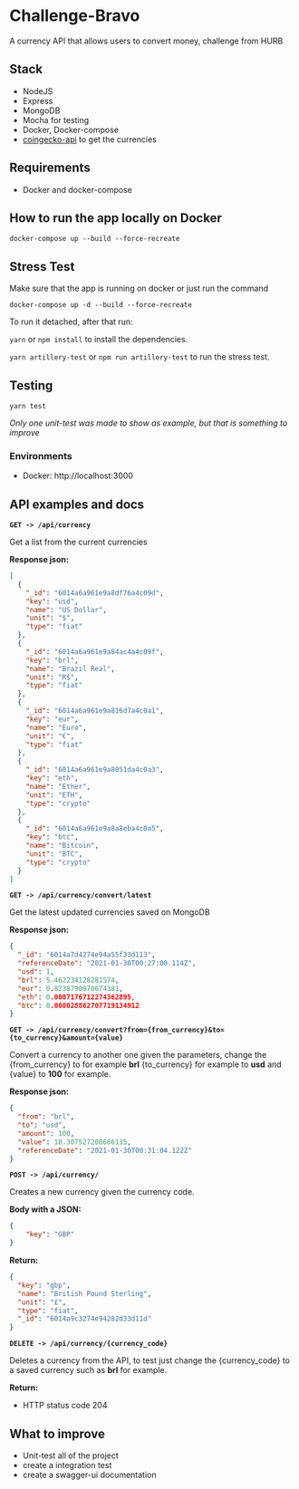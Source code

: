 # Challenge-Bravo
A currency API that allows users to convert money, challenge from HURB

## Stack

- NodeJS
- Express
- MongoDB
- Mocha for testing
- Docker, Docker-compose
- [coingecko-api](https://www.npmjs.com/package/coingecko-api) to get the currencies

## Requirements
- Docker and docker-compose

## How to run the app locally on Docker

```docker-compose up --build --force-recreate```

## Stress Test

Make sure that the app is running on docker or just run the command

```docker-compose up -d --build --force-recreate```

To run it detached, after that run:

`yarn` or `npm install` to install the dependencies.

`yarn artillery-test` or `npm run artillery-test` to run the stress test.


## Testing

`yarn test`

*Only one unit-test was made to show as example, but that is something to improve*

### Environments

* Docker: http://localhost:3000

## API examples and docs

**`GET -> /api/currency`**

Get a list from the current currencies

**Response json:**
```json
[
  {
    "_id": "6014a6a961e9a8df76a4c09d",
    "key": "usd",
    "name": "US Dollar",
    "unit": "$",
    "type": "fiat"
  },
  {
    "_id": "6014a6a961e9a84ac4a4c09f",
    "key": "brl",
    "name": "Brazil Real",
    "unit": "R$",
    "type": "fiat"
  },
  {
    "_id": "6014a6a961e9a816d7a4c0a1",
    "key": "eur",
    "name": "Euro",
    "unit": "€",
    "type": "fiat"
  },
  {
    "_id": "6014a6a961e9a8051da4c0a3",
    "key": "eth",
    "name": "Ether",
    "unit": "ETH",
    "type": "crypto"
  },
  {
    "_id": "6014a6a961e9a8a8eba4c0a5",
    "key": "btc",
    "name": "Bitcoin",
    "unit": "BTC",
    "type": "crypto"
  }
]
```

**`GET -> /api/currency/convert/latest`**

Get the latest updated currencies saved on MongoDB

**Response json:**
```json
{
  "_id": "6014a7d4274e94a55f33d113",
  "referenceDate": "2021-01-30T00:27:00.114Z",
  "usd": 1,
  "brl": 5.462234128281574,
  "eur": 0.8238790070674381,
  "eth": 0.0007176712274362895,
  "btc": 0.000028862707719134912
}
```


**`GET -> /api/currency/convert?from={from_currency}&to={to_currency}&amount={value}`**

Convert a currency to another one given the parameters, change the {from_currency} to for example **brl** {to_currency} for example to **usd** and {value} to **100** for example.

**Response json:**
```json
{
  "from": "brl",
  "to": "usd",
  "amount": 100,
  "value": 18.307527208686135,
  "referenceDate": "2021-01-30T00:31:04.122Z"
}
```


**`POST -> /api/currency/`**

Creates a new currency given the currency code.

**Body with a JSON:**
```json
{
    "key": "GBP"
}
```

**Return:**
```json
{
  "key": "gbp",
  "name": "British Pound Sterling",
  "unit": "£",
  "type": "fiat",
  "_id": "6014a9c3274e94282d33d11d"
}
```

**`DELETE -> /api/currency/{currency_code}`**

Deletes a currency from the API, to test just change the {currency_code} to a saved currency such as **brl** for example.

**Return:** 

* HTTP status code 204

## What to improve

* Unit-test all of the project
* create a integration test
* create a swagger-ui documentation
